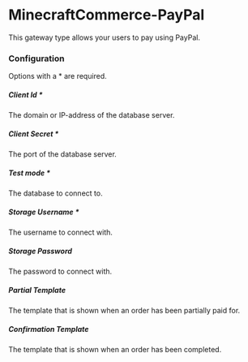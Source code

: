 # MinecraftCommerce-PayPal
This gateway type allows your users to pay using PayPal.

### Configuration
Options with a * are required.

##### Client Id *
The domain or IP-address of the database server.

##### Client Secret *
The port of the database server.

##### Test mode *
The database to connect to.

##### Storage Username *
The username to connect with.

##### Storage Password
The password to connect with.

##### Partial Template
The template that is shown when an order has been partially paid for.

##### Confirmation Template
The template that is shown when an order has been completed.
